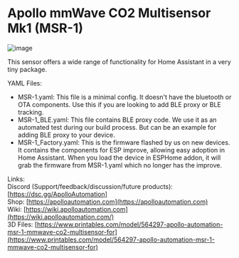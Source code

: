 # Apollo mmWave CO2 Multisensor Mk1 (MSR-1)

![image](https://github.com/ApolloAutomation/MSR-1/assets/24777085/5f67cf3d-4b61-4867-97e9-057eff124b19)


This sensor offers a wide range of functionality for Home Assistant in a very tiny package.

YAML Files:
- MSR-1.yaml: This file is a minimal config. It doesn't have the bluetooth or OTA components. Use this if you are looking to add BLE proxy or BLE tracking.
- MSR-1_BLE.yaml: This file contains BLE proxy code. We use it as an automated test during our build process. But can be an example for adding BLE proxy to your device.
- MSR-1_Factory.yaml: This is the firmware flashed by us on new devices. It contains the components for ESP improve, allowing easy adoption in Home Assistant. When you load the device in ESPHome addon, it will grab the firmware from MSR-1.yaml which no longer has the improve.

Links: \
Discord (Support/feedback/discussion/future products): [https://dsc.gg/ApolloAutomation] \
Shop: [https://apolloautomation.com](https://apolloautomation.com) \
Wiki: [https://wiki.apolloautomation.com](https://wiki.apolloautomation.com/) \
3D Files: [https://www.printables.com/model/564297-apollo-automation-msr-1-mmwave-co2-multisensor-for](https://www.printables.com/model/564297-apollo-automation-msr-1-mmwave-co2-multisensor-for)
